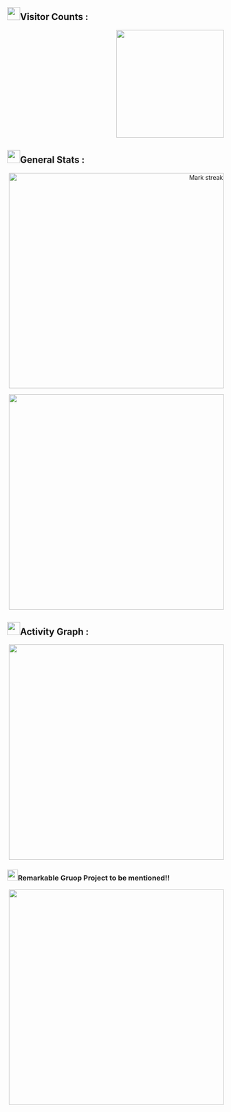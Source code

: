 <!--
Created this with help of lots of template collection of https://github.com/durgeshsamariya/awesome-github-profile-readme-templates, so credit goes to the contributors of the repository!! 
-->

## <img src="https://media.giphy.com/media/iY8CRBdQXODJSCERIr/giphy.gif" width="30px">Visitor Counts :
<p align="right" > 
  <img alighn= "center" src="https://profile-counter.glitch.me/nabilah-h-s/count.svg" color=5b187a width="250"/>  
</p>

## <img src="https://media.giphy.com/media/iY8CRBdQXODJSCERIr/giphy.gif" width="30px">General Stats :

<p align="right">
<img alt="Mark streak" src="https://github-readme-streak-stats.herokuapp.com/?user=nabilah-h-s&theme=algolia&hide_border=true"  width="500" />
</p>

<p align="right">
<img src = "https://github-readme-stats.vercel.app/api?username=nabilah-h-s&theme=algolia&bg_color=0,000000,130F40&icon_color=bb2acf&count_private=true&include_all_commits=true&show_icons=true" width="500"/> 
</p>

## <img src="https://media.giphy.com/media/iY8CRBdQXODJSCERIr/giphy.gif" width="30px">Activity Graph :
<!-- used width in images to fixed the size, if you want to be it dynamic, just remove " width="500" " -->
<p align="right">
<img align="center" src = "https://activity-graph.herokuapp.com/graph?username=nabilah-h-s&theme=react-dark&area=true&count_private=true" width="500"/>
</p>

### <img src="https://media.giphy.com/media/iY8CRBdQXODJSCERIr/giphy.gif" width="25px">Remarkable Gruop Project to be mentioned!!   
<p align="right">
<img align="center" src="https://github-readme-stats.vercel.app/api/pin/?username=HabibRh26&theme=algolia&repo=Software-Engineering-Project" width="500"/>
</p>





<!--
### Hi there 👋
**nabilah-h-s/nabilah-h-s** is a ✨ _special_ ✨ repository because its `README.md` (this file) appears on your GitHub profile.

Here are some ideas to get you started:

- 🔭 I’m currently working on ...
- 🌱 I’m currently learning ...
- 👯 I’m looking to collaborate on ...
- 🤔 I’m looking for help with ...
- 💬 Ask me about ...
- 📫 How to reach me: ...
- 😄 Pronouns: ...
- ⚡ Fun fact: ...
-->
